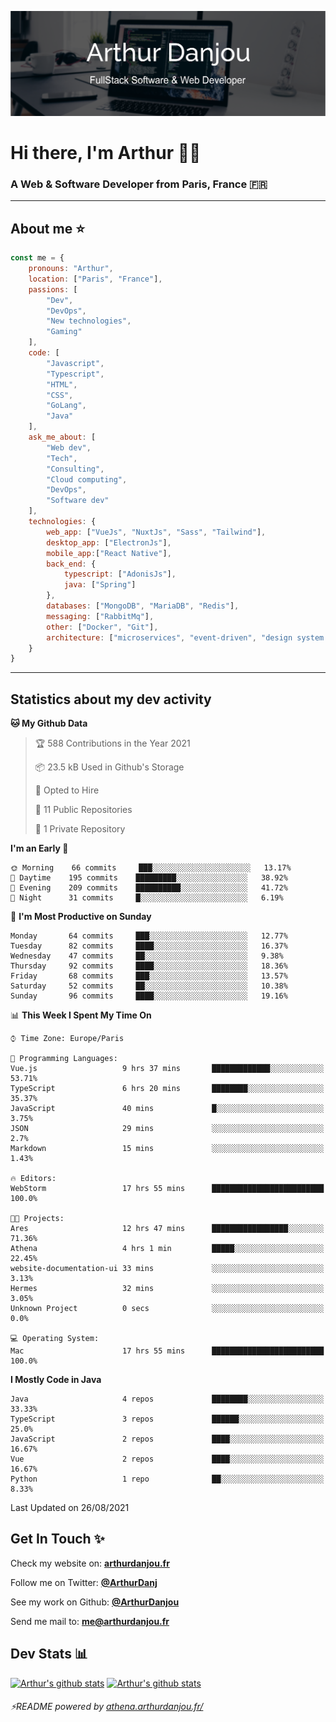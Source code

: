 ![Banner](./assets/Banner.png)

# Hi there, I'm Arthur 🙋‍♂️
### A Web & Software Developer from Paris, France 🇫🇷

---
## About me ⭐

```javascript
const me = {
    pronouns: "Arthur", 
    location: ["Paris", "France"],
    passions: [
        "Dev", 
        "DevOps", 
        "New technologies",
        "Gaming"
    ],
    code: [
        "Javascript", 
        "Typescript", 
        "HTML", 
        "CSS", 
        "GoLang", 
        "Java"
    ],
    ask_me_about: [
        "Web dev", 
        "Tech", 
        "Consulting", 
        "Cloud computing", 
        "DevOps",
        "Software dev"
    ],
    technologies: {
        web_app: ["VueJs", "NuxtJs", "Sass", "Tailwind"],
        desktop_app: ["ElectronJs"],
        mobile_app:["React Native"],
        back_end: {
            typescript: ["AdonisJs"],
            java: ["Spring"]
        },
        databases: ["MongoDB", "MariaDB", "Redis"],
        messaging: ["RabbitMq"],
        other: ["Docker", "Git"],
        architecture: ["microservices", "event-driven", "design system pattern"]
    }
}
```
---

## Statistics about my dev activity

<!--START_SECTION:waka-->
**🐱 My Github Data** 

> 🏆 588 Contributions in the Year 2021
 > 
> 📦 23.5 kB Used in Github's Storage 
 > 
> 💼 Opted to Hire
 > 
> 📜 11 Public Repositories 
 > 
> 🔑 1 Private Repository 
 > 
**I'm an Early 🐤** 

```text
🌞 Morning    66 commits     ███░░░░░░░░░░░░░░░░░░░░░░   13.17% 
🌆 Daytime    195 commits    █████████░░░░░░░░░░░░░░░░   38.92% 
🌃 Evening    209 commits    ██████████░░░░░░░░░░░░░░░   41.72% 
🌙 Night      31 commits     █░░░░░░░░░░░░░░░░░░░░░░░░   6.19%

```
📅 **I'm Most Productive on Sunday** 

```text
Monday       64 commits     ███░░░░░░░░░░░░░░░░░░░░░░   12.77% 
Tuesday      82 commits     ████░░░░░░░░░░░░░░░░░░░░░   16.37% 
Wednesday    47 commits     ██░░░░░░░░░░░░░░░░░░░░░░░   9.38% 
Thursday     92 commits     ████░░░░░░░░░░░░░░░░░░░░░   18.36% 
Friday       68 commits     ███░░░░░░░░░░░░░░░░░░░░░░   13.57% 
Saturday     52 commits     ██░░░░░░░░░░░░░░░░░░░░░░░   10.38% 
Sunday       96 commits     ████░░░░░░░░░░░░░░░░░░░░░   19.16%

```


📊 **This Week I Spent My Time On** 

```text
⌚︎ Time Zone: Europe/Paris

💬 Programming Languages: 
Vue.js                   9 hrs 37 mins       █████████████░░░░░░░░░░░░   53.71% 
TypeScript               6 hrs 20 mins       ████████░░░░░░░░░░░░░░░░░   35.37% 
JavaScript               40 mins             █░░░░░░░░░░░░░░░░░░░░░░░░   3.75% 
JSON                     29 mins             ░░░░░░░░░░░░░░░░░░░░░░░░░   2.7% 
Markdown                 15 mins             ░░░░░░░░░░░░░░░░░░░░░░░░░   1.43%

🔥 Editors: 
WebStorm                 17 hrs 55 mins      █████████████████████████   100.0%

🐱‍💻 Projects: 
Ares                     12 hrs 47 mins      █████████████████░░░░░░░░   71.36% 
Athena                   4 hrs 1 min         █████░░░░░░░░░░░░░░░░░░░░   22.45% 
website-documentation-ui 33 mins             ░░░░░░░░░░░░░░░░░░░░░░░░░   3.13% 
Hermes                   32 mins             ░░░░░░░░░░░░░░░░░░░░░░░░░   3.05% 
Unknown Project          0 secs              ░░░░░░░░░░░░░░░░░░░░░░░░░   0.0%

💻 Operating System: 
Mac                      17 hrs 55 mins      █████████████████████████   100.0%

```

**I Mostly Code in Java** 

```text
Java                     4 repos             ████████░░░░░░░░░░░░░░░░░   33.33% 
TypeScript               3 repos             ██████░░░░░░░░░░░░░░░░░░░   25.0% 
JavaScript               2 repos             ████░░░░░░░░░░░░░░░░░░░░░   16.67% 
Vue                      2 repos             ████░░░░░░░░░░░░░░░░░░░░░   16.67% 
Python                   1 repo              ██░░░░░░░░░░░░░░░░░░░░░░░   8.33%

```



 Last Updated on 26/08/2021
<!--END_SECTION:waka-->

## Get In Touch ✨
Check my website on: [**arthurdanjou.fr**](https://arthurdanjou.fr)

Follow me on Twitter: [**@ArthurDanj**](https://twitter.com/ArthurDanj)

See my work on Github: [**@ArthurDanjou**](https://github.com/ArthurDanjou)

Send me mail to: [**me@arthurdanjou.fr**](mailto:me@arthurdanjou.fr)

## Dev Stats 📊

[![Arthur's github stats](https://github-readme-stats.vercel.app/api?count_private=true&show_icons=true&theme=dracula&username=arthurdanjou)](https://github.com/anuraghazra/github-readme-stats)
[![Arthur's github stats](https://github-readme-stats.vercel.app/api/top-langs/?count_private=true&show_icons=true&theme=dracula&username=arthurdanjou&layout=compact)](https://github.com/anuraghazra/github-readme-stats)

###### ⚡README powered by [athena.arthurdanjou.fr/](https://athena.arthurdanjou.fr)
